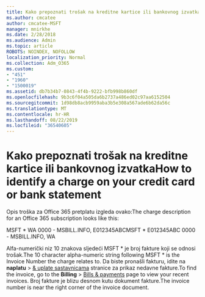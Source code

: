 ```yaml
---
title: Kako prepoznati trošak na kreditne kartice ili bankovnog izvatka
ms.author: cmcatee
author: cmcatee-MSFT
manager: mnirkhe
ms.date: 2/28/2018
ms.audience: Admin
ms.topic: article
ROBOTS: NOINDEX, NOFOLLOW
localization_priority: Normal
ms.collection: Adm_O365
ms.custom:
- "451"
- "1960"
- "1500019"
ms.assetid: db7b34b7-0843-4f4b-9222-bfb998b860df
ms.openlocfilehash: 9b3c6f04a505da6b2737a486ed02c97aa6152504
ms.sourcegitcommit: 1d98db8acb9959aba3b5e308a567ade6b62da56c
ms.translationtype: MT
ms.contentlocale: hr-HR
ms.lasthandoff: 08/22/2019
ms.locfileid: "36540605"
---
```

# <a name="how-to-identify-a-charge-on-your-credit-card-or-bank-statement"></a><span data-ttu-id="4f7e6-102">Kako prepoznati trošak na kreditne kartice ili bankovnog izvatka</span><span class="sxs-lookup"><span data-stu-id="4f7e6-102">How to identify a charge on your credit card or bank statement</span></span>

<span data-ttu-id="4f7e6-103">Opis troška za Office 365 pretplatu izgleda ovako:</span><span class="sxs-lookup"><span data-stu-id="4f7e6-103">The charge description for an Office 365 subscription looks like this:</span></span>
  
<span data-ttu-id="4f7e6-104">MSFT \* WA 0000 - MSBILL.INFO, E012345ABC</span><span class="sxs-lookup"><span data-stu-id="4f7e6-104">MSFT \* E012345ABC 0000 - MSBILL.INFO, WA</span></span>
  
<span data-ttu-id="4f7e6-105">Alfa-numerički niz 10 znakova sljedeći MSFT \* je broj fakture koji se odnosi trošak.</span><span class="sxs-lookup"><span data-stu-id="4f7e6-105">The 10 character alpha-numeric string following MSFT \* is the Invoice Number the charge relates to.</span></span> <span data-ttu-id="4f7e6-106">Da biste pronašli fakturu, idite na **naplatu** \> [& uplate sastavnicama](https://go.microsoft.com/fwlink/p/?linkid=848039) stranice za prikaz nedavne fakture.</span><span class="sxs-lookup"><span data-stu-id="4f7e6-106">To find the invoice, go to the **Billing** \> [Bills & payments](https://go.microsoft.com/fwlink/p/?linkid=848039) page to view your recent invoices.</span></span> <span data-ttu-id="4f7e6-107">Broj fakture je blizu desnom kutu dokument fakture.</span><span class="sxs-lookup"><span data-stu-id="4f7e6-107">The invoice number is near the right corner of the invoice document.</span></span>